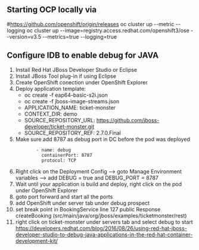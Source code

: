 ## Starting OCP locally via
#https://github.com/openshift/origin/releases
oc cluster up --metric --logging
oc cluster up --image=registry.access.redhat.com/openshift3/ose --version=v3.5 --metrics=true --logging=true

## Configure IDB to enable debug for JAVA
1. Install Red Hat JBoss Developer Studio or Eclipse
2. Install JBoss Tool plug-in if using Eclipse
3. Create OpenShift conection under OpenShift Explorer
4. Deploy application 
template: 
   - oc create -f eap64-basic-s2i.json
   - oc create -f jboss-image-streams.json
   - APPLICATION_NAME: ticket-monster
   - CONTEXT_DIR: demo
   - SOURCE_REPOSITORY_URL: https://github.com/jboss-developer/ticket-monster.git
   - SOURCE_REPOSITORY_REF: 2.7.0.Final
5. Make sure add 8787 as debug port in DC before the pod was deployed


 ```             
            - name: debug
              containerPort: 8787
              protocol: TCP
 ```
 
6. Right click on the Deployment Config --> goto Manage Environment variables --> add DEBUG = true and DEBUG_PORT = 8787
7.   Wait until your application is build and deploy, right click on the pod under OpenShift Explorer
8.   goto port forward and start all the ports
9.  add OpenShift under server tab under debug prospect
10. set break point in BookingService line 127 public Response createBooking (src/main/java/org/jboss/examples/ticketmonster/rest)
11. right click on ticket-monster under servers tab and select debug to start 
https://developers.redhat.com/blog/2016/08/26/using-red-hat-jboss-developer-studio-to-debug-java-applications-in-the-red-hat-container-development-kit/
